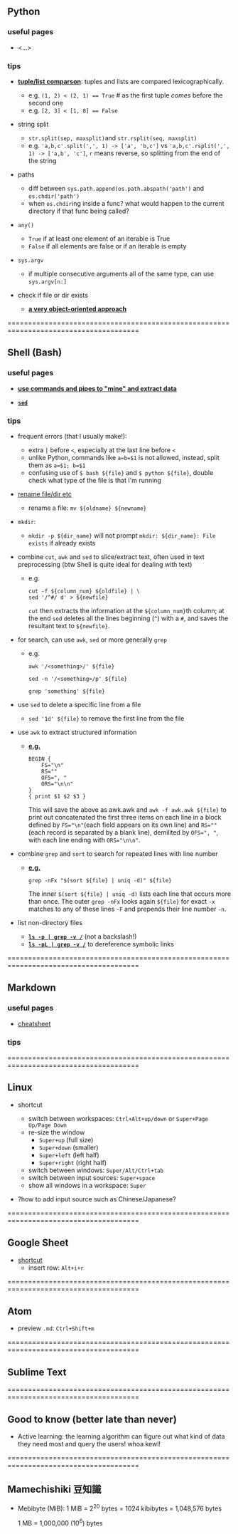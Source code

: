 <h2>Python</h2>

<h3>useful pages</h3>

- <...>

<h3>tips</h3>

- [**tuple/list comparson**](https://docs.python.org/3/reference/expressions.html#value-comparisons): tuples and lists are compared lexicographically.
  - e.g. `(1, 2) < (2, 1) == True` # as the first tuple _comes_ before the second one
  - e.g. `[2, 3] < [1, 8] == False`

- string split
  - `str.split(sep, maxsplit)`and `str.rsplit(seq, maxsplit)`
  - e.g. `'a,b,c'.split(',', 1) -> ['a', 'b,c']` vs `'a,b,c'.rsplit(',', 1) -> ['a,b', 'c']`, `r` means reverse, so splitting from the end of the string

- paths
  - diff between `sys.path.append(os.path.abspath('path')` and `os.chdir('path')`
  - when `os.chdir`ing inside a func? what would happen to the current directory if that func being called?

- `any()`
  - `True` if at least one element of an iterable is True
  - `False` if all elements are false or if an iterable is empty

- `sys.argv`
  - if multiple consecutive arguments all of the same type, can use `sys.argv[n:]`

- check if file or dir exists
  - [**a very object-oriented approach**](https://stackoverflow.com/questions/82831/how-to-check-whether-a-file-exists)

======================================================================================

<h2>Shell (Bash)</h2>

<h3>useful pages</h3>

- [**use commands and pipes to "mine" and extract data**](http://teaching.idallen.com/cst8207/13w/notes/805_data_mining.html)

- [**`sed`**](https://edoras.sdsu.edu/doc/sed.html)

<h3>tips</h3>

- frequent errors (that I usually make!):
  - extra `|` before `<`, especially at the last line before `<`
  - unlike Python, commands like `a=b=$1` is not allowed, instead, split them as `a=$1; b=$1`
  - confusing use of `$ bash ${file}` and `$ python ${file}`, double check what type of the file is that I'm running

- [rename file/dir etc](https://www.cyberciti.biz/faq/bash-rename-files/)
  - rename a file: `mv ${oldname} ${newname}`

- `mkdir`:
	- `mkdir -p ${dir_name}` will not prompt `mkdir: ${dir_name}: File exists` if already exists

- combine `cut`, `awk` and `sed` to slice/extract text, often used in text preprocessing (btw Shell is quite ideal for dealing with text)
  - e.g.

      ```
      cut -f ${column_num} ${oldfile} | \
      sed '/^#/ d' > ${newfile}
      ```

     `cut` then extracts the information at the `${column_num}`th column; at the end `sed` `d`eletes all the lines beginning (`^`) with a `#`, and saves the resultant text to `${newfile}`.

- for search, can use `awk`, `sed` or more generally `grep`
  - e.g.

      ```awk '/<something>/' ${file}```

      ```sed -n '/<something>/p' ${file}```

      ```grep 'something' ${file}```

- use `sed` to delete a specific line from a file
  - `sed '1d' ${file}` to remove the first line from the file

- use `awk` to extract structured information
  - [**e.g.**](https://www.funtoo.org/Awk_by_Example,_Part_2)

      ```
      BEGIN {
          FS="\n"
          RS=""
          OFS=", "
          ORS="\n\n"
      }
      { print $1 $2 $3 }
      ```

      This will save the above as awk.awk and `awk -f awk.awk ${file}` to print out concatenated the first three items on each line in a block defined by `FS="\n"`(each field appears on its own line) and `RS=""`(each record is separated by a blank line), demilited by `OFS=", "`, with each line ending with `ORS="\n\n"`.

- combine `grep` and `sort` to search for repeated lines with line number
  - [**e.g.**](https://unix.stackexchange.com/questions/113719/unix-command-to-check-if-any-two-lines-in-a-file-are-same/113761)

      ```
      grep -nFx "$(sort ${file} | uniq -d)" ${file}
      ```

      The inner `$(sort ${file} | uniq -d)` lists each line that occurs more than once. The outer `grep -nFx` looks again `${file}` for exact `-x` matches to any of these lines `-F` and prepends their line number `-n`.

- list non-directory files
  - [**`ls -p | grep -v /`**](https://unix.stackexchange.com/questions/48492/list-only-regular-files-but-not-directories-in-current-directory) (not a backslash!)
  - [**`ls -pL | grep -v /`**](https://unix.stackexchange.com/questions/48492/list-only-regular-files-but-not-directories-in-current-directory) to dereference symbolic links

======================================================================================

<h2>Markdown</h2>

<h3>useful pages</h3>

- [cheatsheet](https://github.com/adam-p/markdown-here/wiki/Markdown-Cheatsheet)

<h3>tips</h3>

======================================================================================

<h2>Linux</h2>

- shortcut
  - switch between workspaces: `Ctrl+Alt+up/down` or `Super+Page Up/Page Down`
  - re-size the window
    - `Super+up` (full size)
    - `Super+down` (smaller)
    - `Super+left` (left half)
    - `Super+right` (right half)
  - switch between windows: `Super/Alt/Ctrl+tab`
  - switch between input sources: `Super+space`
  - show all windows in a workspace: `Super`

- ?how to add input source such as Chinese/Japanese?

======================================================================================

<h2>Google Sheet</h2>

- [shortcut](https://support.google.com/docs/answer/181110?co=GENIE.Platform%3DDesktop&hl=en)
  - insert row: `Alt+i+r`

======================================================================================

<h2>Atom</h2>

- preview `.md`: `Ctrl+Shift+m`

======================================================================================

<h2>Sublime Text</h2>

======================================================================================

<h2>Good to know (better late than never)</h2>

- Active learning: the learning algorithm can figure out what kind of data they need most and query the users! whoa kewl!

======================================================================================

<h2>Mamechishiki 豆知識</h2>

- Mebibyte (MiB): 1 MiB = 2<sup>20</sup> bytes = 1024 kibibytes = 1,048,576 bytes

  1 MB = 1,000,000 (10<sup>6</sup>) bytes
